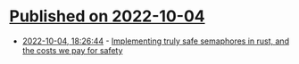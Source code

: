 # [Published on 2022-10-04](index.md)

* [2022-10-04, 18:26:44](https://lobste.rs/s/po43zy/implementing_truly_safe_semaphores_rust) - [Implementing truly safe semaphores in rust, and the costs we pay for safety](https://neosmart.net/blog/2022/implementing-truly-safe-semaphores-in-rust/)
